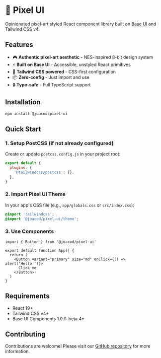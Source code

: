 # 👾 Pixel UI

Opinionated pixel-art styled React component library built on [Base UI](https://base-ui.com) and Tailwind CSS v4.

## Features

- 🎮 **Authentic pixel-art aesthetic** - NES-inspired 8-bit design system
- ⚡ **Built on Base UI** - Accessible, unstyled React primitives
- 🎨 **Tailwind CSS powered** - CSS-first configuration
- 📦 **Zero-config** - Just import and use
- 🔒 **Type-safe** - Full TypeScript support

## Installation

```bash
npm install @joacod/pixel-ui
```

## Quick Start

### 1. Setup PostCSS (if not already configured)

Create or update `postcss.config.js` in your project root:

```js
export default {
  plugins: {
    '@tailwindcss/postcss': {},
  },
}
```

### 2. Import Pixel UI Theme

In your app's CSS file (e.g., `app/globals.css` or `src/index.css`):

```css
@import 'tailwindcss';
@import '@joacod/pixel-ui/theme';
```

### 3. Use Components

```tsx
import { Button } from '@joacod/pixel-ui'

export default function App() {
  return (
    <Button variant="primary" size="md" onClick={() => alert('Hello!')}>
      Click me
    </Button>
  )
}
```

## Requirements

- React 19+
- Tailwind CSS v4+
- Base UI Components 1.0.0-beta.4+

## Contributing

Contributions are welcome! Please visit our [GitHub repository](https://github.com/joacod/pixel-ui) for more information.
